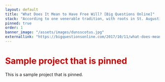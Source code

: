 ```yaml
---
layout: default
title: "What Does It Mean to Have Free Will? [Big Questions Online]"
stack: "According to one venerable tradition, with roots in St. Augustine, the mark of freedom..."
pinned: true
order: 1
banner_image: "/assets/images/dunsscotus.jpg"
externallink: "https://bigquestionsonline.com/2017/10/11/what-does-mean-have-free-will/"
---
```


<h1 style="color: #cc0000">Sample project that is pinned</h1> 

This is a sample project that is pinned.